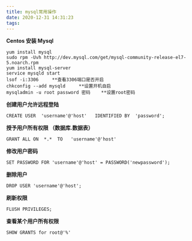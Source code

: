 ```yaml
---
title: mysql常用操作
date: 2020-12-31 14:31:23
tags:
---
```

**Centos 安装 Mysql**
```
yum install mysql
sudo rpm -Uvh http://dev.mysql.com/get/mysql-community-release-el7-5.noarch.rpm
yum install mysql-server
service mysqld start
lsof -i:3306     **查看3306端口是否开启
chkconfig --add mysqld     **设置开机自启
mysqladmin -u root password 密码    **设置root密码
```

**创建用户允许远程登陆**
```
CREATE USER  'username'@'host'   IDENTIFIED BY  'password';
```

**授予用户所有权限 （数据库.数据表）**
```
GRANT ALL ON  *.*  TO   'username'@'host'   
```

**修改用户密码**
```
SET PASSWORD FOR 'username'@'host' = PASSWORD('newpassword');
```

**删除用户**
```
DROP USER 'username'@'host';
```

**刷新权限**
```
FLUSH PRIVILEGES;
```

**查看某个用户所有权限**
```
SHOW GRANTS for root@'%'
```
